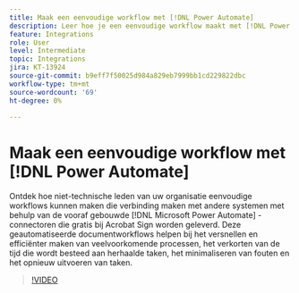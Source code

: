 ```yaml
---
title: Maak een eenvoudige workflow met [!DNL Power Automate]
description: Leer hoe je een eenvoudige workflow maakt met [!DNL Power Automate] connectoren
feature: Integrations
role: User
level: Intermediate
topic: Integrations
jira: KT-13924
source-git-commit: b9eff7f50025d984a829eb7999bb1cd229822dbc
workflow-type: tm+mt
source-wordcount: '69'
ht-degree: 0%

---
```


# Maak een eenvoudige workflow met [!DNL Power Automate]

Ontdek hoe niet-technische leden van uw organisatie eenvoudige workflows kunnen maken die verbinding maken met andere systemen met behulp van de vooraf gebouwde [!DNL Microsoft Power Automate] -connectoren die gratis bij Acrobat Sign worden geleverd. Deze geautomatiseerde documentworkflows helpen bij het versnellen en efficiënter maken van veelvoorkomende processen, het verkorten van de tijd die wordt besteed aan herhaalde taken, het minimaliseren van fouten en het opnieuw uitvoeren van taken.


>[!VIDEO](https://video.tv.adobe.com/v/3437915?quality=12&learn=on&hidetitle=true&captions=dut)
